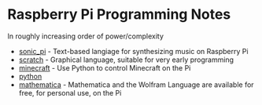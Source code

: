 # Raspberry Pi Programming Notes

In roughly increasing order of power/complexity

* [sonic_pi](sonic_pi/) - Text-based langiage for synthesizing music  on Raspberry Pi
* [scratch](scratch/) - Graphical language, suitable for very early programming
* [minecraft](minecraft/) - Use Python to control Minecraft on the Pi
* [python](python/)
* [mathematica](mathematica/) - Mathematica and the Wolfram Language are available for free, for personal use, on the Pi
